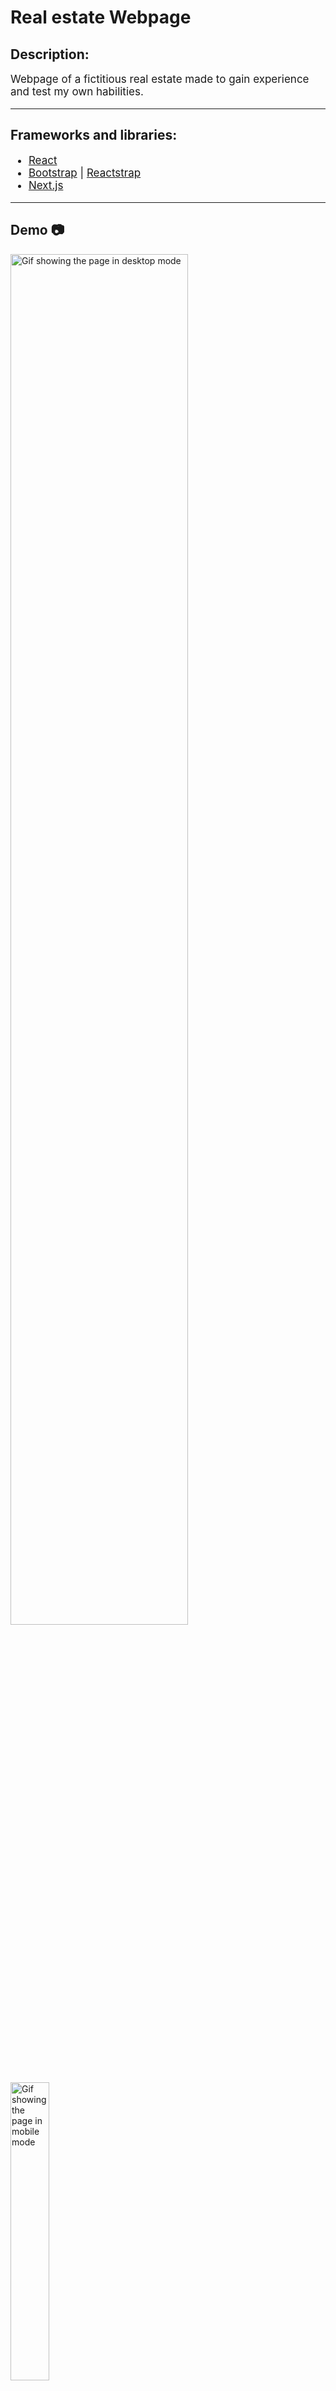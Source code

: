 <h1>Real estate Webpage</h1>
<h2>Description:</h2>
<p style='font-size:17px'>
  Webpage of a fictitious real estate made to gain experience and test my own
  habilities.
</p>
<hr />

<h2>Frameworks and libraries:</h2>
<ul style='font-size:17px'>
  <li>
    <a href='https://reactjs.org/'>React</a>
  </li>
  <li>
    <a href='https://getbootstrap.com/'>Bootstrap</a> |
    <a href='https://reactstrap.github.io/?path=/story/home-installation--page'>Reactstrap</a>
  </li>
  <li>
    <a href='https://nextjs.org/'>Next.js</a>
  </li>
</ul>
<hr />
<h2>Demo 📷</h2>
<div display='flex'> 
  <img width='75%' src='readme-img/desktop.gif' alt='Gif showing the page in desktop mode'/>
  <img width='35%' src='readme-img/mobile.gif' alt='Gif showing the page in mobile mode'/>
</div>
<hr/>
<h2>Publish</h2>
<p align='center' style='font-size:17px'>Check the page at Vercel <a href='https://lanfing-page-of-real-estate.vercel.app/'>here</a></p>
<hr/>
<h2>How to run:</h2>
<h3 style='font-size:16px'>Prerequisites:</h3>
<p style='font-size:16px'>To start the project, é preciso que você tenha as ferramentas <a href='https://git-scm.com/'>Git</a> e <a href='https://nodejs.org/en/'>Node.js</a>. In addition to also being interesting a code editor, like <a href='https://code.visualstudio.com/'>VsCode</a>.</p>

```bash
#Clone that repository
git clone https://github.com/davimoreiraa/Real-estate-page.git

#Go to the diretory
cd Real-estate-page

#Install dependencies
npm install

#Run the application
npm run dev

#Acess it through the generated link in your browser: http://localhost:3000
```

<hr/>
<footer>
  <p style='font-size:17px'>🍊 Made by Davi Moreira | See my 
    <a href="https://www.linkedin.com/in/davi-moreira-dos-santos-804280203/">LinkedIn</a>
  </p>
</footer>
